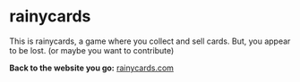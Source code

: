 # rainycards

This is rainycards, a game where you collect and sell cards. But, you appear to be lost. (or maybe you want to contribute)

**Back to the website you go:** [rainycards.com](https://rainycards.com)
